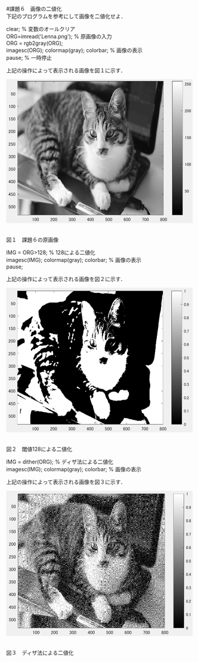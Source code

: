 #課題６　画像の二値化  
下記のプログラムを参考にして画像を二値化せよ．

clear; % 変数のオールクリア  
ORG=imread('Lenna.png'); % 原画像の入力  
ORG = rgb2gray(ORG);  
imagesc(ORG); colormap(gray); colorbar; % 画像の表示  
pause; % 一時停止  

上記の操作によって表示される画像を図１に示す．

<img src="https://github.com/miyabi0529/15ec068_image_processing/blob/master/kadai6.1.PNG" width="500">  

図１　課題６の原画像

IMG = ORG>128; % 128による二値化  
imagesc(IMG); colormap(gray); colorbar; % 画像の表示  
pause;  

上記の操作によって表示される画像を図２に示す．

<img src="https://github.com/miyabi0529/15ec068_image_processing/blob/master/kadai6.3.PNG" width="500">  

図２　閾値128による二値化

IMG = dither(ORG); % ディザ法による二値化  
imagesc(IMG); colormap(gray); colorbar; % 画像の表示  

上記の操作によって表示される画像を図３に示す．

<img src="https://github.com/miyabi0529/15ec068_image_processing/blob/master/kadai6.2.PNG" width="500">  

図３　ディザ法による二値化
